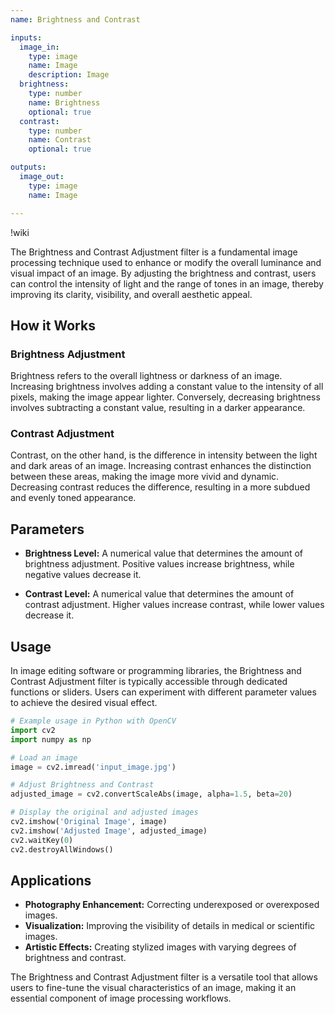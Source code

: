```yaml
---
name: Brightness and Contrast

inputs:
  image_in:
    type: image
    name: Image
    description: Image
  brightness:
    type: number
    name: Brightness
    optional: true
  contrast:
    type: number
    name: Contrast
    optional: true

outputs:
  image_out:
    type: image
    name: Image

---
```


!wiki

The Brightness and Contrast Adjustment filter is a fundamental image processing technique used to enhance or modify the overall luminance and visual impact of an image. By adjusting the brightness and contrast, users can control the intensity of light and the range of tones in an image, thereby improving its clarity, visibility, and overall aesthetic appeal.

## How it Works

### Brightness Adjustment

Brightness refers to the overall lightness or darkness of an image. Increasing brightness involves adding a constant value to the intensity of all pixels, making the image appear lighter. Conversely, decreasing brightness involves subtracting a constant value, resulting in a darker appearance.

### Contrast Adjustment

Contrast, on the other hand, is the difference in intensity between the light and dark areas of an image. Increasing contrast enhances the distinction between these areas, making the image more vivid and dynamic. Decreasing contrast reduces the difference, resulting in a more subdued and evenly toned appearance.

## Parameters

- **Brightness Level:** A numerical value that determines the amount of brightness adjustment. Positive values increase brightness, while negative values decrease it.

- **Contrast Level:** A numerical value that determines the amount of contrast adjustment. Higher values increase contrast, while lower values decrease it.

## Usage

In image editing software or programming libraries, the Brightness and Contrast Adjustment filter is typically accessible through dedicated functions or sliders. Users can experiment with different parameter values to achieve the desired visual effect.

```python
# Example usage in Python with OpenCV
import cv2
import numpy as np

# Load an image
image = cv2.imread('input_image.jpg')

# Adjust Brightness and Contrast
adjusted_image = cv2.convertScaleAbs(image, alpha=1.5, beta=20)

# Display the original and adjusted images
cv2.imshow('Original Image', image)
cv2.imshow('Adjusted Image', adjusted_image)
cv2.waitKey(0)
cv2.destroyAllWindows()
```

## Applications

- **Photography Enhancement:** Correcting underexposed or overexposed images.
- **Visualization:** Improving the visibility of details in medical or scientific images.
- **Artistic Effects:** Creating stylized images with varying degrees of brightness and contrast.

The Brightness and Contrast Adjustment filter is a versatile tool that allows users to fine-tune the visual characteristics of an image, making it an essential component of image processing workflows.

